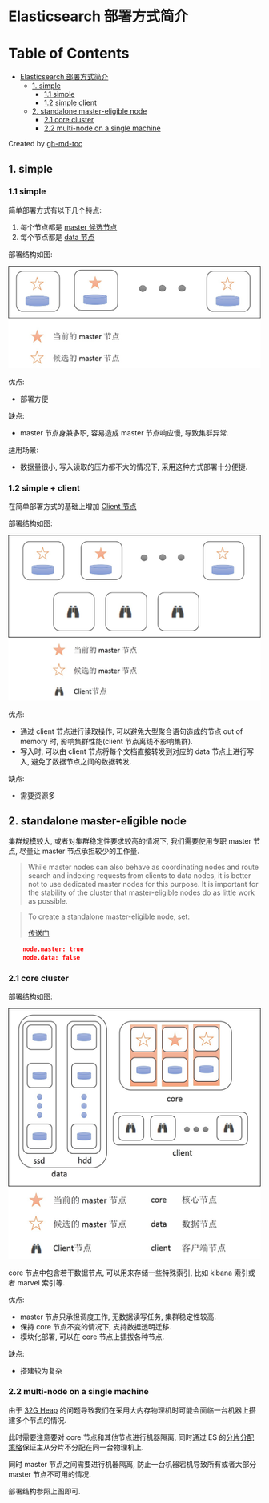 # Elasticsearch 部署方式简介

Table of Contents
=================

   * [Elasticsearch 部署方式简介](#elasticsearch-部署方式简介)
      * [1. simple](#1-simple)
         * [1.1 simple](#11-simple)
         * [1.2 simple   client](#12-simple--client)
      * [2. standalone master-eligible node](#2-standalone-master-eligible-node)
         * [2.1 core cluster](#21-core-cluster)
         * [2.2 multi-node on a single machine](#22-multi-node-on-a-single-machine)

Created by [gh-md-toc](https://github.com/ekalinin/github-markdown-toc)

## 1. simple

### 1.1 simple
简单部署方式有以下几个特点:

1. 每个节点都是 [master 候选节点](https://www.elastic.co/guide/en/elasticsearch/reference/current/modules-node.html#master-node)
2. 每个节点都是 [data 节点](https://www.elastic.co/guide/en/elasticsearch/reference/current/modules-node.html#data-node)

部署结构如图:

![Alt text](img/deployElasticsearch/simple.jpg)


优点:

+ 部署方便

缺点:

+ master 节点身兼多职, 容易造成 master 节点响应慢, 导致集群异常.

适用场景:

+ 数据量很小, 写入读取的压力都不大的情况下, 采用这种方式部署十分便捷.

### 1.2 simple + client

在简单部署方式的基础上增加 [Client 节点](https://www.elastic.co/guide/en/elasticsearch/reference/current/modules-node.html#client-node)

部署结构如图:

![Alt text](img/deployElasticsearch/simple+client.jpg)


优点:

+ 通过 client 节点进行读取操作, 可以避免大型聚合语句造成的节点 out of memory 时, 影响集群性能(client 节点离线不影响集群).
+ 写入时, 可以由 client 节点将每个文档直接转发到对应的 data 节点上进行写入, 避免了数据节点之间的数据转发.

缺点:

+ 需要资源多

## 2. standalone master-eligible node

集群规模较大, 或者对集群稳定性要求较高的情况下, 我们需要使用专职 master 节点, 尽量让 master 节点承担较少的工作量.

> While master nodes can also behave as coordinating nodes and route search and indexing requests from clients to data nodes, it is better not to use dedicated master nodes for this purpose. It is important for the stability of the cluster that master-eligible nodes do as little work as possible.

> To create a standalone master-eligible node, set:
> 
> [传送门](https://www.elastic.co/guide/en/elasticsearch/reference/current/modules-node.html#master-node)


``` json
    node.master: true 
    node.data: false 
```

### 2.1 core cluster

部署结构如图:

![Alt text](img/deployElasticsearch/core.jpg)


core 节点中包含若干数据节点, 可以用来存储一些特殊索引, 比如 kibana 索引或者 marvel 索引等.

优点:

+ master 节点只承担调度工作, 无数据读写任务, 集群稳定性较高.
+ 保持 core 节点不变的情况下, 支持数据透明迁移.
+ 模块化部署, 可以在 core 节点上插拔各种节点.

缺点:

+ 搭建较为复杂


### 2.2 multi-node on a single machine

由于 [32G Heap](https://www.elastic.co/guide/en/elasticsearch/guide/2.x/heap-sizing.html#compressed_oops) 的问题导致我们在采用大内存物理机时可能会面临一台机器上搭建多个节点的情况.

此时需要注意要对 core 节点和其他节点进行机器隔离, 同时通过 ES 的[分片分配策略](https://www.elastic.co/guide/en/elasticsearch/reference/current/allocation-awareness.html)保证主从分片不分配在同一台物理机上.

同时 master 节点之间需要进行机器隔离, 防止一台机器宕机导致所有或者大部分 master 节点不可用的情况.

部署结构参照上图即可.
